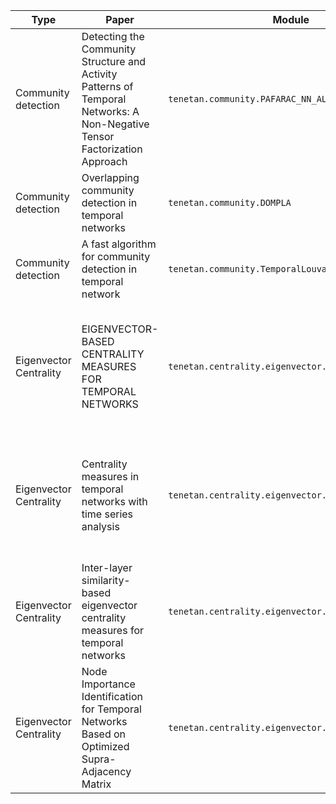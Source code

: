| Type                   | Paper                                                                                                                      | Module                                             | Authors                                                            | DOI                                            |
|------------------------|----------------------------------------------------------------------------------------------------------------------------|----------------------------------------------------|--------------------------------------------------------------------|------------------------------------------------|
| Community detection    | Detecting the Community Structure and Activity Patterns of Temporal Networks: A Non-Negative Tensor Factorization Approach | `tenetan.community.PAFARAC_NN_ALS`                 | Laetita Gauvin, Andre Panisson, Ciro Cattuto                       | https://doi.org/10.1371/journal.pone.0086028   |
| Community detection    | Overlapping community detection in temporal networks                                                                       | `tenetan.community.DOMPLA`                         | Anupama Andagi, P. Suresh Varma                                    | https://doi.org/10.17485/ijst/2015/v8i31/70569 |
| Community detection    | A fast algorithm for community detection in temporal network                                                               | `tenetan.community.TemporalLouvain`                | Jialin He, Duanbing Chen                                           | https://doi.org/10.1016/j.physa.2015.02.069    |
| Eigenvector Centrality | EIGENVECTOR-BASED CENTRALITY MEASURES FOR TEMPORAL NETWORKS                                                                | `tenetan.centrality.eigenvector.TaylorSupraMatrix` | Dane Taylor, Sean Myers, Aaron Clauset, Mason Porter, Peter Mucha  | https://doi.org/10.1137/16M1066142             |
| Eigenvector Centrality | Centrality measures in temporal networks with time series analysis                                                         | `tenetan.centrality.eigenvector.HuangSupraMatrix`  | Qiangjuan Huang, Chengli Zhao, Xue Zhang, Xioajie Wang, Dongyun Yi | https://doi.org/10.1209/0295-5075/118/36001    |
| Eigenvector Centrality | Inter-layer similarity-based eigenvector centrality measures for temporal networks                                         | `tenetan.centrality.eigenvector.YinSupraMatrix`    | Ran-ran Yin, Qiang Guo, Jian-Nan Yang, Jian-Guo Liu                | https://doi.org/10.1016/j.physa.2018.08.018    |
| Eigenvector Centrality | Node Importance Identification for Temporal Networks Based on Optimized Supra-Adjacency Matrix                             | `tenetan.centrality.eigenvector.LiuSupraMatrix`    | Rui Liu, Sheng Zhang, Donghui Zhang, Xuefeng Zhang, Xioaling Bao   | https://doi.org/10.3390/e24101391              |


